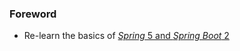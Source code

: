 
### Foreword

- Re-learn the basics of [*Spring* 5 and *Spring Boot* 2](https://www.educative.io/courses/guide-spring-5-spring-boot-2)
